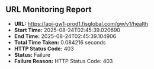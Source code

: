 ## URL Monitoring Report

- **URL:** https://api-gw1-prod1.fisglobal.com/gw/v1/health
- **Start Time:** 2025-08-24T02:45:39.020690
- **End Time:** 2025-08-24T02:45:39.104906
- **Total Time Taken:** 0.084216 seconds
- **HTTP Status Code:** 403
- **Status:** Failure
- **Failure Reason:** HTTP Status Code: 403
